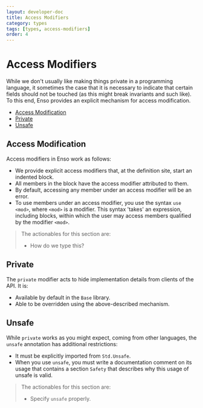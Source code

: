 ```yaml
---
layout: developer-doc
title: Access Modifiers
category: types
tags: [types, access-modifiers]
order: 4
---
```


# Access Modifiers
While we don't usually like making things private in a programming language, it
sometimes the case that it is necessary to indicate that certain fields should
not be touched (as this might break invariants and such like). To this end, Enso
provides an explicit mechanism for access modification.

<!-- MarkdownTOC levels="2,3" autolink="true" -->

- [Access Modification](#access-modification)
- [Private](#private)
- [Unsafe](#unsafe)

<!-- /MarkdownTOC -->

## Access Modification
Access modifiers in Enso work as follows:

- We provide explicit access modifiers that, at the definition site, start an
  indented block.
- All members in the block have the access modifier attributed to them.
- By default, accessing any member under an access modifier will be an error.
- To use members under an access modifier, you use the syntax `use <mod>`, where
  `<mod>` is a modifier. This syntax 'takes' an expression, including blocks,
  within which the user may access members qualified by the modifier `<mod>`.

> The actionables for this section are:
>
> - How do we type this?

## Private
The `private` modifier acts to hide implementation details from clients of the
API. It is:

- Available by default in the `Base` library.
- Able to be overridden using the above-described mechanism.

## Unsafe
While `private` works as you might expect, coming from other languages, the
`unsafe` annotation has additional restrictions:

- It must be explicitly imported from `Std.Unsafe`.
- When you use `unsafe`, you must write a documentation comment on its usage
  that contains a section `Safety` that describes why this usage of unsafe is
  valid.

> The actionables for this section are:
>
> - Specify `unsafe` properly.
